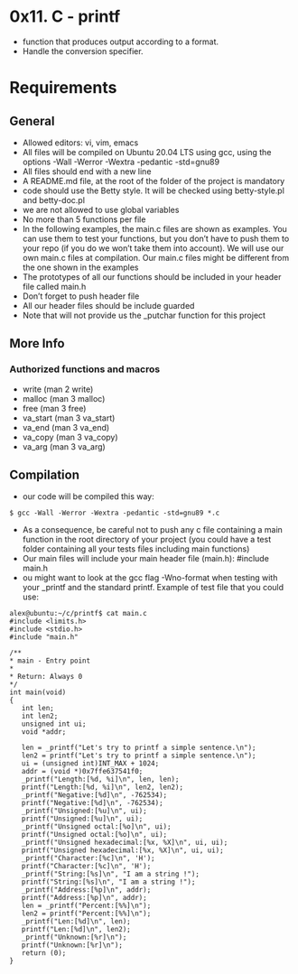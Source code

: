 # 0x11. C - printf

+ function that produces output according to a format.
+ Handle the conversion specifier.

# Requirements

## General
+ Allowed editors: vi, vim, emacs
+ All files will be compiled on Ubuntu 20.04 LTS using gcc, using the options -Wall -Werror -Wextra -pedantic -std=gnu89
+ All files should end with a new line
+ A README.md file, at the root of the folder of the project is mandatory
+ code should use the Betty style. It will be checked using betty-style.pl and betty-doc.pl
+ we are not allowed to use global variables
+ No more than 5 functions per file
+ In the following examples, the main.c files are shown as examples. You can use them to test your functions, but you don’t have to push them to your repo (if you do we won’t take them into account). We will use our own main.c files at compilation. Our main.c files might be different from the one shown in the examples
+ The prototypes of all our functions should be included in your header file called main.h
+ Don’t forget to push header file
+ All our header files should be include guarded
+ Note that will not provide us the _putchar function for this project

## More Info

### Authorized functions and macros

+ write (man 2 write)
+ malloc (man 3 malloc)
+ free (man 3 free)
+ va_start (man 3 va_start)
+ va_end (man 3 va_end)
+ va_copy (man 3 va_copy)
+ va_arg (man 3 va_arg)

## Compilation

+ our code will be compiled this way:
```
$ gcc -Wall -Werror -Wextra -pedantic -std=gnu89 *.c

```
+ As a consequence, be careful not to push any c file containing a main function in the root directory of your project (you could have a test folder containing all your tests files including main functions)
+ Our main files will include your main header file (main.h): #include main.h
+ ou might want to look at the gcc flag -Wno-format when testing with your _printf and the standard printf. Example of test file that you could use:

 ```
alex@ubuntu:~/c/printf$ cat main.c 
#include <limits.h>
#include <stdio.h>
#include "main.h"

/**
 * main - Entry point
 *
 * Return: Always 0
 */
int main(void)
{
    int len;
    int len2;
    unsigned int ui;
    void *addr;

    len = _printf("Let's try to printf a simple sentence.\n");
    len2 = printf("Let's try to printf a simple sentence.\n");
    ui = (unsigned int)INT_MAX + 1024;
    addr = (void *)0x7ffe637541f0;
    _printf("Length:[%d, %i]\n", len, len);
    printf("Length:[%d, %i]\n", len2, len2);
    _printf("Negative:[%d]\n", -762534);
    printf("Negative:[%d]\n", -762534);
    _printf("Unsigned:[%u]\n", ui);
    printf("Unsigned:[%u]\n", ui);
    _printf("Unsigned octal:[%o]\n", ui);
    printf("Unsigned octal:[%o]\n", ui);
    _printf("Unsigned hexadecimal:[%x, %X]\n", ui, ui);
    printf("Unsigned hexadecimal:[%x, %X]\n", ui, ui);
    _printf("Character:[%c]\n", 'H');
    printf("Character:[%c]\n", 'H');
    _printf("String:[%s]\n", "I am a string !");
    printf("String:[%s]\n", "I am a string !");
    _printf("Address:[%p]\n", addr);
    printf("Address:[%p]\n", addr);
    len = _printf("Percent:[%%]\n");
    len2 = printf("Percent:[%%]\n");
    _printf("Len:[%d]\n", len);
    printf("Len:[%d]\n", len2);
    _printf("Unknown:[%r]\n");
    printf("Unknown:[%r]\n");
    return (0);
}
 ```
